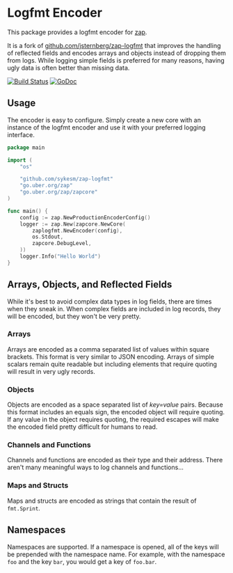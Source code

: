 # Logfmt Encoder

This package provides a logfmt encoder for [zap][zap].

It is a fork of [github.com/jsternberg/zap-logfmt][jsternberg] that improves
the handling of reflected fields and encodes arrays and objects instead of
dropping them from logs. While logging simple fields is preferred for many
reasons, having ugly data is often better than missing data.

[![Build Status](https://travis-ci.org/sykesm/zap-logfmt.svg?branch=master)](https://travis-ci.org/sykesm/zap-logfmt)
[![GoDoc](https://godoc.org/github.com/sykesm/zap-logfmt?status.svg)](https://godoc.org/github.com/sykesm/zap-logfmt)

## Usage

The encoder is easy to configure. Simply create a new core with an instance of
the logfmt encoder and use it with your preferred logging interface.

```go
package main

import (
	"os"

	"github.com/sykesm/zap-logfmt"
	"go.uber.org/zap"
	"go.uber.org/zap/zapcore"
)

func main() {
	config := zap.NewProductionEncoderConfig()
	logger := zap.New(zapcore.NewCore(
		zaplogfmt.NewEncoder(config),
		os.Stdout,
		zapcore.DebugLevel,
	))
	logger.Info("Hello World")
}
```

## Arrays, Objects, and Reflected Fields

While it's best to avoid complex data types in log fields, there are times
when they sneak in. When complex fields are included in log records, they will
be encoded, but they won't be very pretty.

### Arrays

Arrays are encoded as a comma separated list of values within square brackets.
This format is very similar to JSON encoding. Arrays of simple scalars remain
quite readable but including elements that require quoting will result in very
ugly records.

### Objects

Objects are encoded as a space separated list of _key=value_ pairs. Because
this format includes an equals sign, the encoded object will require quoting.
If any value in the object requires quoting, the required escapes will make
the encoded field pretty difficult for humans to read.

### Channels and Functions

Channels and functions are encoded as their type and their address. There
aren't many meaningful ways to log channels and functions...

### Maps and Structs

Maps and structs are encoded as strings that contain the result of `fmt.Sprint`.

## Namespaces

Namespaces are supported. If a namespace is opened, all of the keys will
be prepended with the namespace name. For example, with the namespace
`foo` and the key `bar`, you would get a key of `foo.bar`.

[zap]: https://github.com/uber-go/zap
[jsternberg]: https://github.com/jsternberg/zap-logfmt
